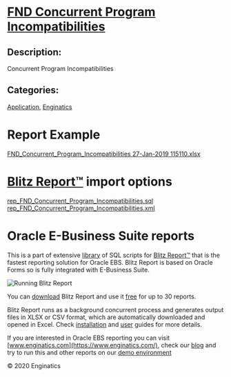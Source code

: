# [FND Concurrent Program Incompatibilities](https://www.enginatics.com/reports/fnd-concurrent-program-incompatibilities)
## Description: 
Concurrent Program Incompatibilities
## Categories: 
[Application](https://www.enginatics.com/library/?pg=1&category[]=Application), [Enginatics](https://www.enginatics.com/library/?pg=1&category[]=Enginatics)
# Report Example
[FND_Concurrent_Program_Incompatibilities 27-Jan-2019 115110.xlsx](https://www.enginatics.com/example/fnd-concurrent-program-incompatibilities)
# [Blitz Report™](https://www.enginatics.com/blitz-report) import options
[rep_FND_Concurrent_Program_Incompatibilities.sql](https://www.enginatics.com/export/fnd-concurrent-program-incompatibilities)\
[rep_FND_Concurrent_Program_Incompatibilities.xml](https://www.enginatics.com/xml/fnd-concurrent-program-incompatibilities)
# Oracle E-Business Suite reports

This is a part of extensive [library](https://www.enginatics.com/library/) of SQL scripts for [Blitz Report™](https://www.enginatics.com/blitz-report/) that is the fastest reporting solution for Oracle EBS. Blitz Report is based on Oracle Forms so is fully integrated with E-Business Suite. 

![Running Blitz Report](https://www.enginatics.com/wp-content/uploads/2018/01/Running-blitz-report.png) 

You can [download](https://www.enginatics.com/download/) Blitz Report and use it [free](https://www.enginatics.com/pricing/) for up to 30 reports. 

Blitz Report runs as a background concurrent process and generates output files in XLSX or CSV format, which are automatically downloaded and opened in Excel. Check [installation](https://www.enginatics.com/installation-guide/) and [user](https://www.enginatics.com/user-guide/) guides for more details.

If you are interested in Oracle EBS reporting you can visit [www.enginatics.com](https://www.enginatics.com/), check our [blog](https://www.enginatics.com/blog) and try to run this and other reports on our [demo environment](http://demo.enginatics.com/)

© 2020 Enginatics